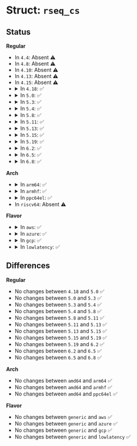 # Struct: <code>rseq_cs</code>

## Status
<b>Regular</b>
<ul>
<li>
In <code>4.4</code>: Absent ⚠️
</li>
<li>
In <code>4.8</code>: Absent ⚠️
</li>
<li>
In <code>4.10</code>: Absent ⚠️
</li>
<li>
In <code>4.13</code>: Absent ⚠️
</li>
<li>
In <code>4.15</code>: Absent ⚠️
</li>
<li>
<details>
<summary>In <code>4.18</code>: ✅</summary>

```c
struct rseq_cs {
    __u32 version;
    __u32 flags;
    __u64 start_ip;
    __u64 post_commit_offset;
    __u64 abort_ip;
};
```
</details>
</li>
<li>
<details>
<summary>In <code>5.0</code>: ✅</summary>

```c
struct rseq_cs {
    __u32 version;
    __u32 flags;
    __u64 start_ip;
    __u64 post_commit_offset;
    __u64 abort_ip;
};
```
</details>
</li>
<li>
<details>
<summary>In <code>5.3</code>: ✅</summary>

```c
struct rseq_cs {
    __u32 version;
    __u32 flags;
    __u64 start_ip;
    __u64 post_commit_offset;
    __u64 abort_ip;
};
```
</details>
</li>
<li>
<details>
<summary>In <code>5.4</code>: ✅</summary>

```c
struct rseq_cs {
    __u32 version;
    __u32 flags;
    __u64 start_ip;
    __u64 post_commit_offset;
    __u64 abort_ip;
};
```
</details>
</li>
<li>
<details>
<summary>In <code>5.8</code>: ✅</summary>

```c
struct rseq_cs {
    __u32 version;
    __u32 flags;
    __u64 start_ip;
    __u64 post_commit_offset;
    __u64 abort_ip;
};
```
</details>
</li>
<li>
<details>
<summary>In <code>5.11</code>: ✅</summary>

```c
struct rseq_cs {
    __u32 version;
    __u32 flags;
    __u64 start_ip;
    __u64 post_commit_offset;
    __u64 abort_ip;
};
```
</details>
</li>
<li>
<details>
<summary>In <code>5.13</code>: ✅</summary>

```c
struct rseq_cs {
    __u32 version;
    __u32 flags;
    __u64 start_ip;
    __u64 post_commit_offset;
    __u64 abort_ip;
};
```
</details>
</li>
<li>
<details>
<summary>In <code>5.15</code>: ✅</summary>

```c
struct rseq_cs {
    __u32 version;
    __u32 flags;
    __u64 start_ip;
    __u64 post_commit_offset;
    __u64 abort_ip;
};
```
</details>
</li>
<li>
<details>
<summary>In <code>5.19</code>: ✅</summary>

```c
struct rseq_cs {
    __u32 version;
    __u32 flags;
    __u64 start_ip;
    __u64 post_commit_offset;
    __u64 abort_ip;
};
```
</details>
</li>
<li>
<details>
<summary>In <code>6.2</code>: ✅</summary>

```c
struct rseq_cs {
    __u32 version;
    __u32 flags;
    __u64 start_ip;
    __u64 post_commit_offset;
    __u64 abort_ip;
};
```
</details>
</li>
<li>
<details>
<summary>In <code>6.5</code>: ✅</summary>

```c
struct rseq_cs {
    __u32 version;
    __u32 flags;
    __u64 start_ip;
    __u64 post_commit_offset;
    __u64 abort_ip;
};
```
</details>
</li>
<li>
<details>
<summary>In <code>6.8</code>: ✅</summary>

```c
struct rseq_cs {
    __u32 version;
    __u32 flags;
    __u64 start_ip;
    __u64 post_commit_offset;
    __u64 abort_ip;
};
```
</details>
</li>
</ul>
<b>Arch</b>
<ul>
<li>
<details>
<summary>In <code>arm64</code>: ✅</summary>

```c
struct rseq_cs {
    __u32 version;
    __u32 flags;
    __u64 start_ip;
    __u64 post_commit_offset;
    __u64 abort_ip;
};
```
</details>
</li>
<li>
<details>
<summary>In <code>armhf</code>: ✅</summary>

```c
struct rseq_cs {
    __u32 version;
    __u32 flags;
    __u64 start_ip;
    __u64 post_commit_offset;
    __u64 abort_ip;
};
```
</details>
</li>
<li>
<details>
<summary>In <code>ppc64el</code>: ✅</summary>

```c
struct rseq_cs {
    __u32 version;
    __u32 flags;
    __u64 start_ip;
    __u64 post_commit_offset;
    __u64 abort_ip;
};
```
</details>
</li>
<li>
In <code>riscv64</code>: Absent ⚠️
</li>
</ul>
<b>Flavor</b>
<ul>
<li>
<details>
<summary>In <code>aws</code>: ✅</summary>

```c
struct rseq_cs {
    __u32 version;
    __u32 flags;
    __u64 start_ip;
    __u64 post_commit_offset;
    __u64 abort_ip;
};
```
</details>
</li>
<li>
<details>
<summary>In <code>azure</code>: ✅</summary>

```c
struct rseq_cs {
    __u32 version;
    __u32 flags;
    __u64 start_ip;
    __u64 post_commit_offset;
    __u64 abort_ip;
};
```
</details>
</li>
<li>
<details>
<summary>In <code>gcp</code>: ✅</summary>

```c
struct rseq_cs {
    __u32 version;
    __u32 flags;
    __u64 start_ip;
    __u64 post_commit_offset;
    __u64 abort_ip;
};
```
</details>
</li>
<li>
<details>
<summary>In <code>lowlatency</code>: ✅</summary>

```c
struct rseq_cs {
    __u32 version;
    __u32 flags;
    __u64 start_ip;
    __u64 post_commit_offset;
    __u64 abort_ip;
};
```
</details>
</li>
</ul>

## Differences
<b>Regular</b>
<ul>
<li>
No changes between <code>4.18</code> and <code>5.0</code> ✅
</li>
<li>
No changes between <code>5.0</code> and <code>5.3</code> ✅
</li>
<li>
No changes between <code>5.3</code> and <code>5.4</code> ✅
</li>
<li>
No changes between <code>5.4</code> and <code>5.8</code> ✅
</li>
<li>
No changes between <code>5.8</code> and <code>5.11</code> ✅
</li>
<li>
No changes between <code>5.11</code> and <code>5.13</code> ✅
</li>
<li>
No changes between <code>5.13</code> and <code>5.15</code> ✅
</li>
<li>
No changes between <code>5.15</code> and <code>5.19</code> ✅
</li>
<li>
No changes between <code>5.19</code> and <code>6.2</code> ✅
</li>
<li>
No changes between <code>6.2</code> and <code>6.5</code> ✅
</li>
<li>
No changes between <code>6.5</code> and <code>6.8</code> ✅
</li>
</ul>
<b>Arch</b>
<ul>
<li>
No changes between <code>amd64</code> and <code>arm64</code> ✅
</li>
<li>
No changes between <code>amd64</code> and <code>armhf</code> ✅
</li>
<li>
No changes between <code>amd64</code> and <code>ppc64el</code> ✅
</li>
</ul>
<b>Flavor</b>
<ul>
<li>
No changes between <code>generic</code> and <code>aws</code> ✅
</li>
<li>
No changes between <code>generic</code> and <code>azure</code> ✅
</li>
<li>
No changes between <code>generic</code> and <code>gcp</code> ✅
</li>
<li>
No changes between <code>generic</code> and <code>lowlatency</code> ✅
</li>
</ul>
